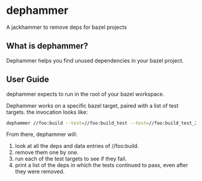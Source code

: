 # dephammer

A jackhammer to remove deps for bazel projects

## What is dephammer?

Dephammer helps you find unused dependencies in your bazel project.

## User Guide

dephammer expects to run in the root of your bazel workspace.

Dephammer works on a specific bazel target, paired with a list of test targets. the invocation looks like:

```bash
dephammer //foo:build --test=//foo:build_test --test=//foo:build_test_2
```

From there, dephammer will:

1. look at all the deps and data entries of //foo:build.
2. remove them one by one.
3. run each of the test targets to see if they fail.
4. print a list of the deps in which the tests continued to pass, even after
   they were removed.